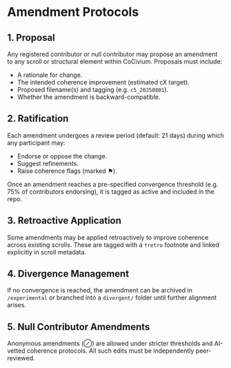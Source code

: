 # Amendment Protocols

## 1. Proposal

Any registered contributor or null contributor may propose an amendment to any scroll or structural element within CoCivium. Proposals must include:

- A rationale for change.
- The intended coherence improvement (estimated cX target).
- Proposed filename(s) and tagging (e.g. `c5_20250801`).
- Whether the amendment is backward-compatible.

## 2. Ratification

Each amendment undergoes a review period (default: 21 days) during which any participant may:

- Endorse or oppose the change.
- Suggest refinements.
- Raise coherence flags (marked ⚑).

Once an amendment reaches a pre-specified convergence threshold (e.g. 75% of contributors endorsing), it is tagged as active and included in the repo.

## 3. Retroactive Application

Some amendments may be applied retroactively to improve coherence across existing scrolls. These are tagged with a `†retro` footnote and linked explicitly in scroll metadata.

## 4. Divergence Management

If no convergence is reached, the amendment can be archived in `/experimental` or branched into a `divergent/` folder until further alignment arises.

## 5. Null Contributor Amendments

Anonymous amendments (⊘) are allowed under stricter thresholds and AI-vetted coherence protocols. All such edits must be independently peer-reviewed.




